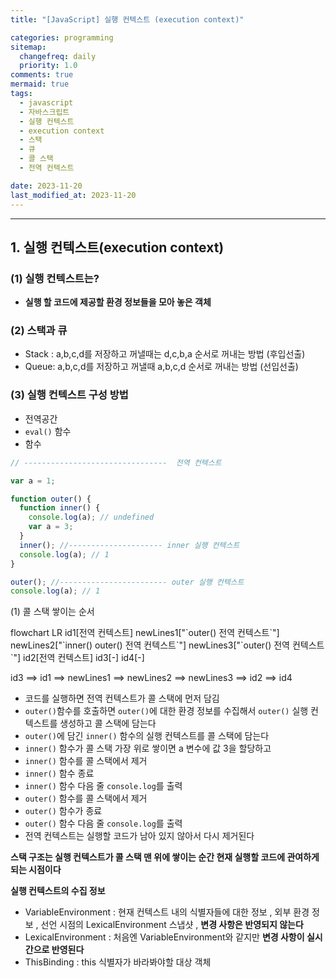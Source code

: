 ```yaml
---
title: "[JavaScript] 실행 컨텍스트 (execution context)"

categories: programming
sitemap:
  changefreq: daily
  priority: 1.0
comments: true
mermaid: true
tags:
  - javascript
  - 자바스크립트
  - 실행 컨텍스트
  - execution context
  - 스택
  - 큐
  - 콜 스택
  - 전역 컨텍스트

date: 2023-11-20
last_modified_at: 2023-11-20
---
```


---

## 1. 실행 컨텍스트(execution context)

### (1) 실행 컨텍스트는?

- **실행 할 코드에 제공할 환경 정보들을 모아 놓은 객체**

### (2) 스택과 큐

- Stack : a,b,c,d를 저장하고 꺼낼때는 d,c,b,a 순서로 꺼내는 방법 (후입선출)
- Queue: a,b,c,d를 저장하고 꺼낼때 a,b,c,d 순서로 꺼내는 방법 (선입선출)

### (3) 실행 컨텍스트 구성 방법

- 전역공간
- `eval()` 함수
- 함수

```jsx
// --------------------------------  전역 컨텍스트

var a = 1;

function outer() {
  function inner() {
    console.log(a); // undefined
    var a = 3;
  }
  inner(); //--------------------- inner 실행 컨텍스트
  console.log(a); // 1
}

outer(); //------------------------ outer 실행 컨텍스트
console.log(a); // 1
```

(1) 콜 스택 쌓이는 순서

<div class="language-mermaid">
flowchart LR
	id1[전역 컨텍스트]
	newLines1["`outer()
    전역 컨텍스트`"]
	newLines2["`inner()
  outer()
	전역 컨텍스트`"]
	newLines3["`outer()
    전역 컨텍스트`"]
	id2[전역 컨텍스트]
	id3[-]
	id4[-]

id3 ==> id1 ==> newLines1 ==> newLines2 ==> newLines3 ==> id2 ==> id4

</div>

- 코드를 실행하면 전역 컨텍스트가 콜 스택에 먼저 담김
- `outer()`함수를 호출하면 `outer()`에 대한 환경 정보를 수집해서 `outer()` 실행 컨텍스트를 생성하고 콜 스택에 담는다
- `outer()`에 담긴 `inner()` 함수의 실행 컨텍스트를 콜 스택에 담는다
- `inner()` 함수가 콜 스택 가장 위로 쌓이면 a 변수에 값 3을 할당하고
- `inner()` 함수를 콜 스택에서 제거
- `inner()` 함수 종료
- `inner()` 함수 다음 줄 `console.log`를 출력
- `outer()` 함수를 콜 스택에서 제거
- `outer()` 함수가 종료
- `outer()` 함수 다음 줄 `console.log`를 출력
- 전역 컨텍스트는 실행할 코드가 남아 있지 않아서 다시 제거된다

**스택 구조는 실행 컨텍스트가 콜 스택 맨 위에 쌓이는 순간 현재 실행할 코드에 관여하게 되는 시점이다**

**실행 컨텍스트의 수집 정보**

- VariableEnvironment : 현재 컨텍스트 내의 식별자들에 대한 정보 , 외부 환경 정보 , 선언 시점의 LexicalEnvironment 스냅샷 , **변경 사항은 반영되지 않는다**
- LexicalEnvironment : 처음엔 VariableEnvironment와 같지만 **변경 사항이 실시간으로 반영된다**
- ThisBinding : this 식별자가 바라봐야할 대상 객체
